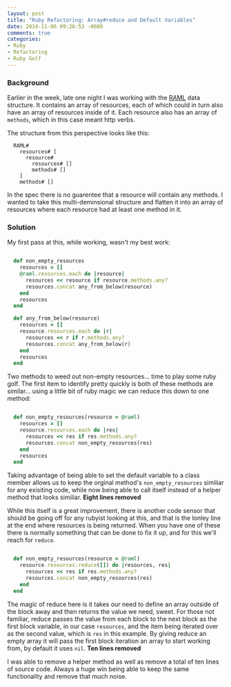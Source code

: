 ```yaml
---
layout: post
title: "Ruby Refactoring: Array#reduce and Default Variables"
date: 2014-11-06 09:26:53 -0600
comments: true
categories: 
- Ruby
- Refactoring
- Ruby Golf
---
```


### Background

Earlier in the week, late one night I was working with the
[RAML](http://goo.gl/0OJJxf) data structure. It contains an array of resources,
each of which could in turn also have an array of resources inside of it.  Each
resource also has an array of `methods`, which in this case meant http verbs.

The structure from this perspective looks like this:

```
  RAML#
    resources# [
      resource#
        resources# []
        methods# []
    ]
    methods# []
```

In the spec there is no guarentee that a resource will contain any methods.  I
wanted to take this multi-deminsional structure and flatten it into an array of
resources where each resource had at least one method in it.

<!-- more -->

### Solution

My first pass at this, while working, wasn't my best work:

``` ruby

  def non_empty_resources
    resources = []
    @raml.resources.each do |resource|
      resources << resource if resource.methods.any?
      resources.concat any_from_below(resource)
    end
    resources
  end

  def any_from_below(resource)
    resources = []
    resource.resources.each do |r|
      resources << r if r.methods.any?
      resources.concat any_from_below(r)
    end
    resources
  end

```

Two methods to weed out non-empty resources... time to play some ruby golf.  The
first item to identify pretty quickly is both of these methods are similar...
using a little bit of ruby magic we can reduce this down to one method:

``` ruby

  def non_empty_resources(resource = @raml)
    resources = []
    resource.resources.each do |res|
      resources << res if res.methods.any?
      resources.concat non_empty_resources(res)
    end
    resources
  end

```

Taking advantage of being able to set the default variable to a class member
allows us to keep the orginal method's `non_empty_resources` similiar for any
exisiting code, while now being able to call itself instead of a helper method
that looks similiar. **Eight lines removed**

While this itself is a great improvement, there is another code sensor that
should be going off for any rubyist looking at this, and that is the lonley line
at the end where resources is being returned.  When you have one of these there
is normally something that can be done to fix it up, and for this we'll reach
for `reduce`.

``` ruby

  def non_empty_resources(resource = @raml)
    resource.resources.reduce([]) do |resources, res|
      resources << res if res.methods.any?
      resources.concat non_empty_resources(res)
    end
  end

```

The magic of reduce here is it takes our need to define an array outside of the
block away and then returns the value we need, sweet.  For those not familiar,
reduce passes the value from each block to the next block as the first block
variable, in our case `resources`, and the item being iterated over as the
second value, which is `res` in this example. By giving reduce an empty array it
will pass the first block iteration an array to start working from, by default
it uses `nil`.  **Ten lines removed**

I was able to remove a helper method as well as remove a total of ten lines of
source code.  Always a huge win being able to keep the same functionality and
remove that much noise.
